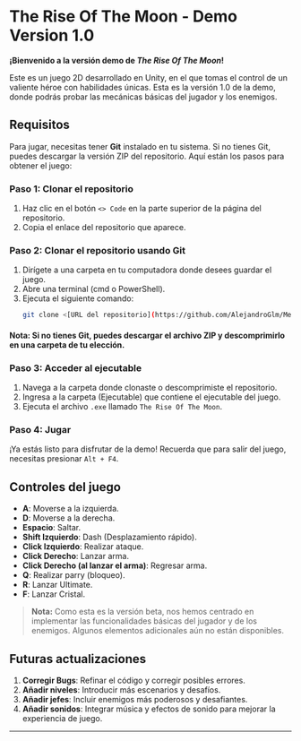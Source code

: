 # The Rise Of The Moon - Demo Version 1.0

**¡Bienvenido a la versión demo de *The Rise Of The Moon*!**

Este es un juego 2D desarrollado en Unity, en el que tomas el control de un valiente héroe con habilidades únicas. Esta es la versión 1.0 de la demo, donde podrás probar las mecánicas básicas del jugador y los enemigos.

## Requisitos

Para jugar, necesitas tener **Git** instalado en tu sistema. Si no tienes Git, puedes descargar la versión ZIP del repositorio. Aquí están los pasos para obtener el juego:

### Paso 1: Clonar el repositorio
1. Haz clic en el botón `<> Code` en la parte superior de la página del repositorio.
2. Copia el enlace del repositorio que aparece.

### Paso 2: Clonar el repositorio usando Git
1. Dirígete a una carpeta en tu computadora donde desees guardar el juego.
2. Abre una terminal (cmd o PowerShell).
3. Ejecuta el siguiente comando:
   ```bash
   git clone <[URL del repositorio](https://github.com/AlejandroGlm/Meztli.git)>
#### Nota: Si no tienes Git, puedes descargar el archivo ZIP y descomprimirlo en una carpeta de tu elección.

### Paso 3: Acceder al ejecutable
1. Navega a la carpeta donde clonaste o descomprimiste el repositorio.
2. Ingresa a la carpeta (Ejecutable) que contiene el ejecutable del juego.
3. Ejecuta el archivo `.exe` llamado `The Rise Of The Moon`.

### Paso 4: Jugar
¡Ya estás listo para disfrutar de la demo! Recuerda que para salir del juego, necesitas presionar `Alt + F4`.

## Controles del juego

- **A**: Moverse a la izquierda.
- **D**: Moverse a la derecha.
- **Espacio**: Saltar.
- **Shift Izquierdo**: Dash (Desplazamiento rápido).
- **Click Izquierdo**: Realizar ataque.
- **Click Derecho**: Lanzar arma.
- **Click Derecho (al lanzar el arma)**: Regresar arma.
- **Q**: Realizar parry (bloqueo).
- **R**: Lanzar Ultimate.
- **F**: Lanzar Cristal.

> **Nota:** Como esta es la versión beta, nos hemos centrado en implementar las funcionalidades básicas del jugador y de los enemigos. Algunos elementos adicionales aún no están disponibles.

## Futuras actualizaciones

1. **Corregir Bugs**: Refinar el código y corregir posibles errores.
2. **Añadir niveles**: Introducir más escenarios y desafíos.
3. **Añadir jefes**: Incluir enemigos más poderosos y desafiantes.
4. **Añadir sonidos**: Integrar música y efectos de sonido para mejorar la experiencia de juego.

---

